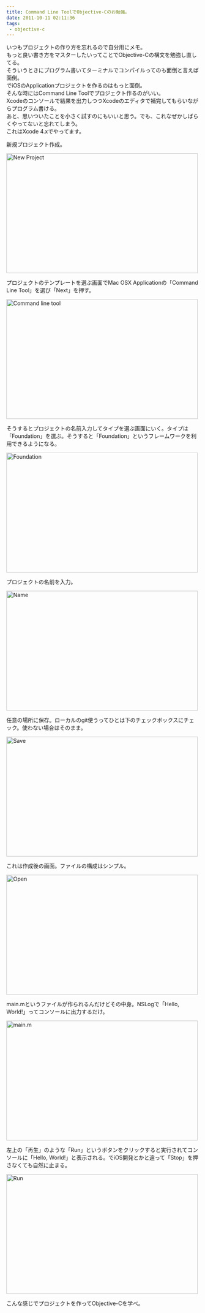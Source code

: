```yaml
---
title: Command Line ToolでObjective-Cのお勉強。
date: 2011-10-11 02:11:36
tags: 
 - objective-c
---
```


いつもプロジェクトの作り方を忘れるので自分用にメモ。<br>
もっと良い書き方をマスターしたいってことでObjective-Cの構文を勉強し直してる。<br>
そういうときにプログラム書いてターミナルでコンパイルってのも面倒と言えば面倒。<br>
でiOSのApplicationプロジェクトを作るのはもっと面倒。<br>
そんな時にはCommand Line Toolでプロジェクト作るのがいい。<br>
Xcodeのコンソールで結果を出力しつつXcodeのエディタで補完してもらいながらプログラム書ける。<br>
あと、思いついたことを小さく試すのにもいいと思う。でも、これなぜかしばらくやってないと忘れてしまう。<br>
これはXcode 4.xでやってます。

<!-- more -->

新規プロジェクト作成。

<a href="http://www.flickr.com/photos/shigeki_takeguchi/6229400083/" title="New Project by shigeki.takeguchi, on Flickr"><img src="http://farm7.static.flickr.com/6050/6229400083_633a5c7704.jpg" width="500" height="313" alt="New Project"></a>

プロジェクトのテンプレートを選ぶ画面でMac OSX Applicationの「Command Line Tool」を選び「Next」を押す。

<a href="http://www.flickr.com/photos/shigeki_takeguchi/6229918332/" title="Command line tool by shigeki.takeguchi, on Flickr"><img src="http://farm7.static.flickr.com/6231/6229918332_ecb2867e58.jpg" width="500" height="313" alt="Command line tool"></a>

そうするとプロジェクトの名前入力してタイプを選ぶ画面にいく。タイプは「Foundation」を選ぶ。そうすると「Foundation」というフレームワークを利用できるようになる。

<a href="http://www.flickr.com/photos/shigeki_takeguchi/6229918380/" title="Foundation by shigeki.takeguchi, on Flickr"><img src="http://farm7.static.flickr.com/6232/6229918380_0aaf889e6c.jpg" width="500" height="313" alt="Foundation"></a>

プロジェクトの名前を入力。

<a href="http://www.flickr.com/photos/shigeki_takeguchi/6229400323/" title="Name by shigeki.takeguchi, on Flickr"><img src="http://farm7.static.flickr.com/6234/6229400323_1958d6ec47.jpg" width="500" height="313" alt="Name"></a>

任意の場所に保存。ローカルのgit使うってひとは下のチェックボックスにチェック。使わない場合はそのまま。

<a href="http://www.flickr.com/photos/shigeki_takeguchi/6229918484/" title="Save by shigeki.takeguchi, on Flickr"><img src="http://farm7.static.flickr.com/6230/6229918484_4796db22ed.jpg" width="500" height="313" alt="Save"></a>

これは作成後の画面。ファイルの構成はシンプル。

<a href="http://www.flickr.com/photos/shigeki_takeguchi/6229400419/" title="Open by shigeki.takeguchi, on Flickr"><img src="http://farm7.static.flickr.com/6222/6229400419_f8b43c1153.jpg" width="500" height="313" alt="Open"></a>

main.mというファイルが作られるんだけどその中身。NSLogで「Hello, World!」ってコンソールに出力するだけ。

<a href="http://www.flickr.com/photos/shigeki_takeguchi/6229400463/" title="main.m by shigeki.takeguchi, on Flickr"><img src="http://farm7.static.flickr.com/6101/6229400463_4b4a5e27cf.jpg" width="500" height="313" alt="main.m"></a>

左上の「再生」のような「Run」というボタンをクリックすると実行されてコンソールに「Hello, World!」と表示される。でiOS開発とかと違って「Stop」を押さなくても自然に止まる。

<a href="http://www.flickr.com/photos/shigeki_takeguchi/6229400527/" title="Run by shigeki.takeguchi, on Flickr"><img src="http://farm7.static.flickr.com/6222/6229400527_19fa65915a.jpg" width="500" height="313" alt="Run"></a>

こんな感じでプロジェクトを作ってObjective-Cを学べ。
